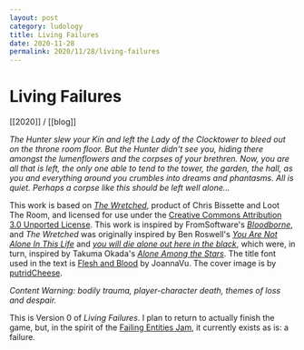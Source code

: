 ```yaml
---
layout: post
category: ludology
title: Living Failures
date: 2020-11-28
permalink: 2020/11/28/living-failures
---
```


# Living Failures

[[2020]] / [[blog]]

*The Hunter slew your Kin and left the Lady of the Clocktower to bleed out on the throne room floor. But the Hunter didn't see you, hiding there amongst the lumenflowers and the corpses of your brethren. Now, you are all that is left, the only one able to tend to the tower, the garden, the hall, as you and everything around you crumbles into dreams and phantasms. All is quiet. Perhaps a corpse like this should be left well alone...*

This work is based on [*The Wretched*](https://loottheroom.itch.io/wretched), product of Chris Bissette and Loot The Room, and licensed for use under the [Creative Commons Attribution 3.0 Unported License](http://creativecommons.org/licenses/by/3.0/). This work is inspired by FromSoftware's [*Bloodborne*](https://www.playstation.com/en-us/games/bloodborne/), and *The Wretched* was originally inspired by Ben Roswell's [*You Are Not Alone In This Life*](https://roswellian.itch.io/you-are-not-alone-in-this-life) and [*you will die alone out here in the black*](https://roswellian.itch.io/you-will-die-alone-out-here), which were, in turn, inspired by Takuma Okada's [*Alone Among the Stars*](https://noroadhome.itch.io/alone-among-the-stars). The title font used in the text is [Flesh and Blood](https://www.fontspace.com/flesh-and-blood-font-f42504) by JoannaVu. The cover image is by [putridCheese](https://www.deviantart.com/putridcheese/art/Living-Failure-628339312).

*Content Warning: bodily trauma, player-character death, themes of loss and despair.*

This is Version 0 of *Living Failures*. I plan to return to actually finish the game, but, in the spirit of the [Failing Entities Jam](https://itch.io/jam/failing-entities), it currently exists as is: a failure.